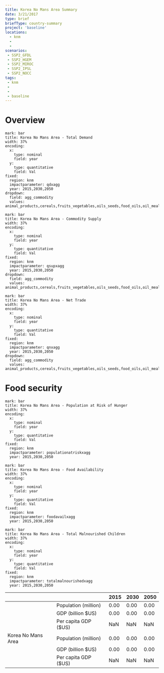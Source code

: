 ```yaml
---
title: Korea No Mans Area Summary
date: 3/21/2017
type: brief
briefType: country-summary
project: 'baseline'
locations:
  - knm
  - 
  - 
scenarios:
 - SSP2_GFDL
 - SSP2_HGEM
 - SSP2_MIROC
 - SSP2_IPSL
 - SSP2_NOCC
tags:
 - knm
 - 
 - 
 - baseline
---
```

# Overview 

```chart
mark: bar
title: Korea No Mans Area - Total Demand
width: 37%
encoding:
  x:
    type: nominal
    field: year
  y:
    type: quantitative
    field: Val
fixed:
  region: knm
  impactparameter: qdxagg
  year: 2015,2030,2050
dropdown:
  field: agg_commodity
  values: animal_products,cereals,fruits_vegetables,oils_seeds,food_oils,oil_meals,other,pulses,roots_tubers,sugar
```

```chart
mark: bar
title: Korea No Mans Area - Commodity Supply
width: 37%
encoding:
  x:
    type: nominal
    field: year
  y:
    type: quantitative
    field: Val
fixed:
  region: knm
  impactparameter: qsupxagg
  year: 2015,2030,2050
dropdown:
  field: agg_commodity
  values: animal_products,cereals,fruits_vegetables,oils_seeds,food_oils,oil_meals,other,pulses,roots_tubers,sugar
```

```chart
mark: bar
title: Korea No Mans Area - Net Trade
width: 37%
encoding:
  x:
    type: nominal
    field: year
  y:
    type: quantitative
    field: Val
fixed:
  region: knm
  impactparameter: qnxagg
  year: 2015,2030,2050
dropdown:
  field: agg_commodity
  values: animal_products,cereals,fruits_vegetables,oils_seeds,food_oils,oil_meals,other,pulses,roots_tubers,sugar
```

# Food security

```chart
mark: bar
title: Korea No Mans Area - Population at Risk of Hunger
width: 37%
encoding:
  x:
    type: nominal
    field: year
  y:
    type: quantitative
    field: Val
fixed:
  region: knm
  impactparameter: populationatriskxagg
  year: 2015,2030,2050
```

```chart
mark: bar
title: Korea No Mans Area - Food Availability
width: 37%
encoding:
  x:
    type: nominal
    field: year
  y:
    type: quantitative
    field: Val
fixed:
  region: knm
  impactparameter: foodavailxagg
  year: 2015,2030,2050
```

```chart
mark: bar
title: Korea No Mans Area - Total Malnourished Children
width: 37%
encoding:
  x:
    type: nominal
    field: year
  y:
    type: quantitative
    field: Val
fixed:
  region: knm
  impactparameter: totalmalnourishedxagg
  year: 2015,2030,2050
```

|   |   | 2015 | 2030 | 2050 |
|---|---|---|---|---|
|  | Population (million) | 0.00 | 0.00 | 0.00 |
|  | GDP (billion $US) | 0.00 | 0.00 | 0.00 |
|  | Per capita GDP ($US) | NaN | NaN | NaN |
| Korea No Mans Area | Population (million) | 0.00 | 0.00 | 0.00 |
|  | GDP (billion $US) | 0.00 | 0.00 | 0.00 |
|  | Per capita GDP ($US) | NaN| NaN| NaN|